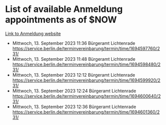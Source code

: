 # List of available Anmeldung appointments as of $NOW
[Link to Anmeldung website](https://service.berlin.de/terminvereinbarung/termin/tag.php?termin=1&anliegen[]=120686&dienstleisterlist=122210,122217,327316,122219,327312,122227,327314,122231,327346,122243,327348,122254,122252,329742,122260,329745,122262,329748,122271,327278,122273,327274,122277,327276,330436,122280,327294,122282,327290,122284,327292,122291,327270,122285,327266,122286,327264,122296,327268,150230,329760,122297,327286,122294,327284,122312,329763,122314,329775,122304,327330,122311,327334,122309,327332,317869,122281,327352,122279,329772,122283,122276,327324,122274,327326,122267,329766,122246,327318,122251,327320,122257,327322,122208,327298,122226,327300&herkunft=http%3A%2F%2Fservice.berlin.de%2Fdienstleistung%2F120686%2F)
- Mittwoch, 13. September 2023 11:36 Bürgeramt Lichtenrade https://service.berlin.de/terminvereinbarung/termin/time/1694597760/231/
- Mittwoch, 13. September 2023 11:48 Bürgeramt Lichtenrade https://service.berlin.de/terminvereinbarung/termin/time/1694598480/231/
- Mittwoch, 13. September 2023 12:12 Bürgeramt Lichtenrade https://service.berlin.de/terminvereinbarung/termin/time/1694599920/231/
- Mittwoch, 13. September 2023 12:24 Bürgeramt Lichtenrade https://service.berlin.de/terminvereinbarung/termin/time/1694600640/231/
- Mittwoch, 13. September 2023 12:36 Bürgeramt Lichtenrade https://service.berlin.de/terminvereinbarung/termin/time/1694601360/231/
